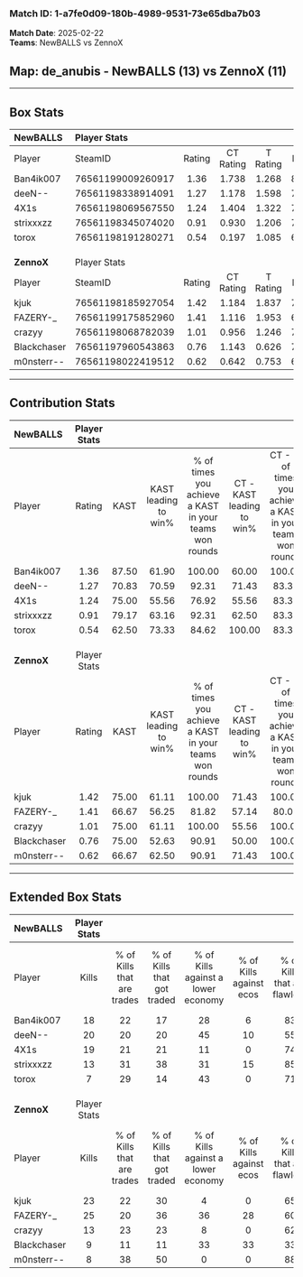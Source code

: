 ### Match ID: 1-a7fe0d09-180b-4989-9531-73e65dba7b03  
**Match Date**: 2025-02-22  
**Teams**: NewBALLS vs ZennoX  

## **Map**: de_anubis - NewBALLS (13) vs ZennoX (11)  
---  

## Box Stats  

| **NewBALLS** | Player Stats      |        |           |          |       |      |       |         |        |      |     |
| :- | :- | :-: | :-: | :-: | :-: | :-: | :-: | :-: | :-: | :-: | :-: |
| Player       | SteamID           | Rating | CT Rating | T Rating | KAST  | ADR  | Kills | Assists | Deaths | K/D  | HS% |
| Ban4ik007    | 76561199009260917 |  1.36  |   1.738   |  1.268   | 87.50 | 87.8 |  18   |    9    |   14   | 1.29 | 38  |
| deeN--       | 76561198338914091 |  1.27  |   1.178   |  1.598   | 70.83 | 90.6 |  20   |    4    |   15   | 1.33 | 55  |
| 4X1s         | 76561198069567550 |  1.24  |   1.404   |  1.322   | 75.00 | 95.1 |  19   |    4    |   17   | 1.12 | 52  |
| strixxxzz    | 76561198345074020 |  0.91  |   0.930   |  1.206   | 79.17 | 43.5 |  13   |    4    |   16   | 0.81 | 61  |
| torox        | 76561198191280271 |  0.54  |   0.197   |  1.085   | 62.50 | 36.3 |   7   |    2    |   16   | 0.44 |  0  |
|              |                   |        |           |          |       |      |       |         |        |      |     |
|              |                   |        |           |          |       |      |       |         |        |      |     |
|              |                   |        |           |          |       |      |       |         |        |      |     |
| **ZennoX**   | Player Stats      |        |           |          |       |      |       |         |        |      |     |
| Player       | SteamID           | Rating | CT Rating | T Rating | KAST  | ADR  | Kills | Assists | Deaths | K/D  | HS% |
| kjuk         | 76561198185927054 |  1.42  |   1.184   |  1.837   | 75.00 | 92.7 |  23   |    4    |   15   | 1.53 | 39  |
| FAZERY-_     | 76561199175852960 |  1.41  |   1.116   |  1.953   | 66.67 | 96.4 |  25   |    2    |   16   | 1.56 | 44  |
| crazyy       | 76561198068782039 |  1.01  |   0.956   |  1.246   | 75.00 | 67.6 |  13   |    6    |   14   | 0.93 | 84  |
| Blackchaser  | 76561197960543863 |  0.76  |   1.143   |  0.626   | 75.00 | 50.8 |   9   |    5    |   16   | 0.56 | 88  |
| m0nsterr--   | 76561198022419512 |  0.62  |   0.642   |  0.753   | 66.67 | 34.9 |   8   |    6    |   16   | 0.50 | 37  |
---  

## Contribution Stats  

| **NewBALLS** | Player Stats |       |                      |                                                        |                           |                                                             |                          |                                                            |
| :- | :-: | :-: | :-: | :-: | :-: | :-: | :-: | :-: |
| Player       |    Rating    | KAST  | KAST leading to win% | % of times you achieve a KAST in your teams won rounds | CT - KAST leading to win% | CT - % of times you achieve a KAST in your teams won rounds | T - KAST leading to win% | T - % of times you achieve a KAST in your teams won rounds |
| Ban4ik007    |     1.36     | 87.50 |        61.90         |                         100.00                         |           60.00           |                           100.00                            |          63.64           |                           100.00                           |
| deeN--       |     1.27     | 70.83 |        70.59         |                         92.31                          |           71.43           |                            83.33                            |          70.00           |                           100.00                           |
| 4X1s         |     1.24     | 75.00 |        55.56         |                         76.92                          |           55.56           |                            83.33                            |          55.56           |                           71.43                            |
| strixxxzz    |     0.91     | 79.17 |        63.16         |                         92.31                          |           62.50           |                            83.33                            |          63.64           |                           100.00                           |
| torox        |     0.54     | 62.50 |        73.33         |                         84.62                          |          100.00           |                            83.33                            |          60.00           |                           85.71                            |
|              |              |       |                      |                                                        |                           |                                                             |                          |                                                            |
|              |              |       |                      |                                                        |                           |                                                             |                          |                                                            |
|              |              |       |                      |                                                        |                           |                                                             |                          |                                                            |
| **ZennoX**   | Player Stats |       |                      |                                                        |                           |                                                             |                          |                                                            |
| Player       |    Rating    | KAST  | KAST leading to win% | % of times you achieve a KAST in your teams won rounds | CT - KAST leading to win% | CT - % of times you achieve a KAST in your teams won rounds | T - KAST leading to win% | T - % of times you achieve a KAST in your teams won rounds |
| kjuk         |     1.42     | 75.00 |        61.11         |                         100.00                         |           71.43           |                           100.00                            |          54.55           |                           100.00                           |
| FAZERY-_     |     1.41     | 66.67 |        56.25         |                         81.82                          |           57.14           |                            80.00                            |          55.56           |                           83.33                            |
| crazyy       |     1.01     | 75.00 |        61.11         |                         100.00                         |           55.56           |                           100.00                            |          66.67           |                           100.00                           |
| Blackchaser  |     0.76     | 75.00 |        52.63         |                         90.91                          |           50.00           |                           100.00                            |          55.56           |                           83.33                            |
| m0nsterr--   |     0.62     | 66.67 |        62.50         |                         90.91                          |           71.43           |                           100.00                            |          55.56           |                           83.33                            |
---  

## Extended Box Stats  

| **NewBALLS** | Player Stats |                            |                            |                                    |                         |                              |                                 |        |                             |                                     |                          |                               |                            |
| :- | :-: | :-: | :-: | :-: | :-: | :-: | :-: | :-: | :-: | :-: | :-: | :-: | :-: |
| Player       |    Kills     | % of Kills that are trades | % of Kills that got traded | % of Kills against a lower economy | % of Kills against ecos | % of Kills that are flawless | % of Kills that are close duels | Deaths | % of Deaths that get traded | % of Deaths against a lower economy | % of Deaths against ecos | % of Deaths that are flawless | % of Deaths that are close |
| Ban4ik007    |      18      |             22             |             17             |                 28                 |            6            |              83              |                6                |   14   |             43              |                 36                  |            7             |              50               |             7              |
| deeN--       |      20      |             20             |             20             |                 45                 |           10            |              55              |                5                |   15   |             27              |                 20                  |            7             |              47               |             7              |
| 4X1s         |      19      |             21             |             21             |                 11                 |            0            |              74              |                5                |   17   |             24              |                 29                  |            6             |              59               |             6              |
| strixxxzz    |      13      |             31             |             38             |                 31                 |           15            |              85              |                0                |   16   |             38              |                 19                  |            0             |              69               |             0              |
| torox        |      7       |             29             |             14             |                 43                 |            0            |              71              |                0                |   16   |             25              |                 19                  |            0             |              81               |             0              |
|              |              |                            |                            |                                    |                         |                              |                                 |        |                             |                                     |                          |                               |                            |
|              |              |                            |                            |                                    |                         |                              |                                 |        |                             |                                     |                          |                               |                            |
|              |              |                            |                            |                                    |                         |                              |                                 |        |                             |                                     |                          |                               |                            |
| **ZennoX**   | Player Stats |                            |                            |                                    |                         |                              |                                 |        |                             |                                     |                          |                               |                            |
| Player       |    Kills     | % of Kills that are trades | % of Kills that got traded | % of Kills against a lower economy | % of Kills against ecos | % of Kills that are flawless | % of Kills that are close duels | Deaths | % of Deaths that get traded | % of Deaths against a lower economy | % of Deaths against ecos | % of Deaths that are flawless | % of Deaths that are close |
| kjuk         |      23      |             22             |             30             |                 4                  |            0            |              65              |                4                |   15   |             20              |                  7                  |            0             |              80               |             0              |
| FAZERY-_     |      25      |             20             |             36             |                 36                 |           28            |              60              |                0                |   16   |             25              |                 13                  |            6             |              75               |             0              |
| crazyy       |      13      |             23             |             23             |                 8                  |            0            |              62              |                0                |   14   |             21              |                 14                  |            7             |              64               |             0              |
| Blackchaser  |      9       |             11             |             11             |                 33                 |           33            |              33              |               22                |   16   |             25              |                 13                  |            6             |              69               |             19             |
| m0nsterr--   |      8       |             38             |             50             |                 0                  |            0            |              88              |                0                |   16   |             19              |                  6                  |            0             |              81               |             0              |
